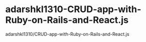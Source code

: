# adarshkl1310-CRUD-app-with-Ruby-on-Rails-and-React.js
adarshkl1310/CRUD-app-with-Ruby-on-Rails-and-React.js
